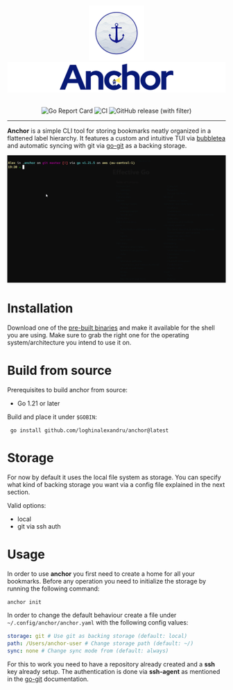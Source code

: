 <div align="center">

  <picture>
    <source media="(prefers-color-scheme: dark)" srcset="https://raw.githubusercontent.com/loghinalexandru/loghinalexandru.github.io/master/static/img/anchor_banner_dark.png">
    <img src="https://raw.githubusercontent.com/loghinalexandru/loghinalexandru.github.io/master/static/img/anchor_banner_light.png" width="25%">
  </picture>

</div>

<div align="center">

  <picture>
    <source media="(prefers-color-scheme: dark)" srcset="https://raw.githubusercontent.com/loghinalexandru/loghinalexandru.github.io/master/static/img/anchor_title_dark.png">
    <img src="https://raw.githubusercontent.com/loghinalexandru/loghinalexandru.github.io/master/static/img/anchor_title_light.png">
  </picture>

</div>

</br>

<div align="center">

  ![Go Report Card](https://goreportcard.com/badge/github.com/loghinalexandru/anchor)
  ![CI](https://github.com/loghinalexandru/anchor/actions/workflows/ci.yaml/badge.svg)
  ![GitHub release (with filter)](https://img.shields.io/github/v/release/loghinalexandru/anchor)

</div>

---
**Anchor** is a simple CLI tool for storing bookmarks neatly organized in a flattened label hierarchy. It features a custom and intuitive TUI via [bubbletea](https://github.com/charmbracelet/bubbletea) and automatic syncing with git via [go-git](https://github.com/go-git/go-git) as a backing storage.

<img src="https://raw.githubusercontent.com/loghinalexandru/loghinalexandru.github.io/master/static/img/anchor_demo.gif">

# Installation

Download one of the [pre-built binaries](https://github.com/loghinalexandru/anchor/releases/latest) and make it available for the shell you are using. Make sure to grab the right one for the operating system/architecture you intend to use it on.

# Build from source

Prerequisites to build anchor from source:

- Go 1.21 or later

Build and place it under ```$GOBIN```:

```text
 go install github.com/loghinalexandru/anchor@latest
```

# Storage

For now by default it uses the local file system as storage. You can specify what kind of backing storage you want via a config file explained in the next section.

Valid options:

- local
- git via ssh auth

# Usage

In order to use **anchor** you first need to create a home for all your bookmarks. Before any operation you need to initialize the storage by running the following command:

```text
anchor init
```

In order to change the default behaviour create a file under ```~/.config/anchor/anchor.yaml``` with the following config values:

```yaml
storage: git # Use git as backing storage (default: local)
path: /Users/anchor-user # Change storage path (default: ~/)
sync: none # Change sync mode from (default: always)
```

For this to work you need to have a repository already created and a **ssh** key already setup. The authentication is done via **ssh-agent** as mentioned in the [go-git](https://github.com/go-git/go-git) documentation.
